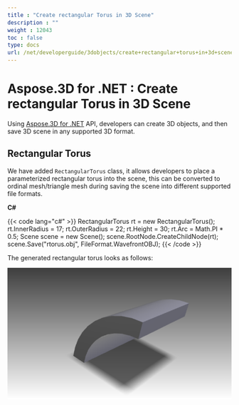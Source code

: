 ```yaml
---
title : "Create rectangular Torus in 3D Scene" 
description : "" 
weight : 12043 
toc : false
type: docs
url: /net/developerguide/3dobjects/create+rectangular+torus+in+3d+scene/
---
```


# Aspose.3D for .NET : Create rectangular Torus in 3D Scene


Using [Aspose.3D for .NET](https://products.aspose.com/3d/net) API, developers can create 3D objects, and then save 3D scene in any supported 3D format.

## Rectangular Torus

We have added `RectangularTorus` class, it allows developers to place a parameterized rectangular torus into the scene, this can be converted to ordinal mesh/triangle mesh during saving the scene into different supported file formats.

**C#**

{{< code lang="c#" >}}
RectangularTorus rt = new RectangularTorus();
rt.InnerRadius = 17;
rt.OuterRadius = 22;
rt.Height = 30;
rt.Arc = Math.PI * 0.5;
Scene scene = new Scene();
scene.RootNode.CreateChildNode(rt);
scene.Save("rtorus.obj", FileFormat.WavefrontOBJ);
{{< /code >}}

The generated rectangular torus looks as follows:

![image](61767722.png)

